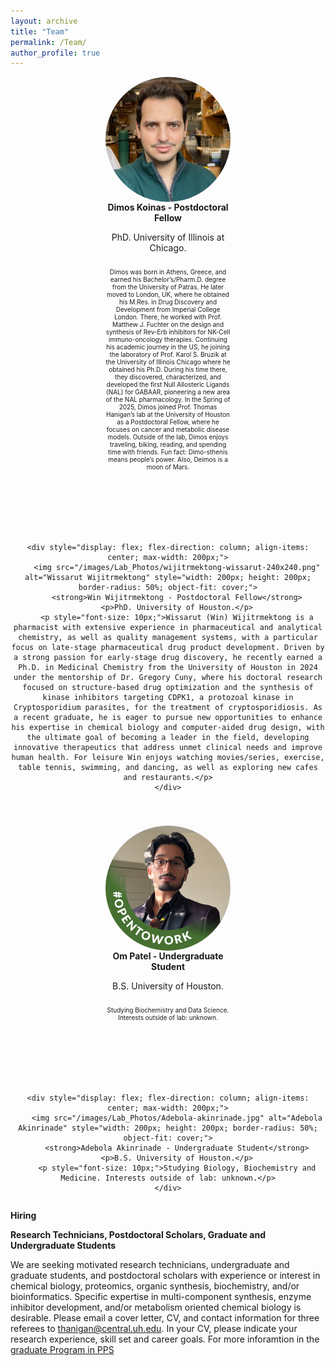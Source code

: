 ```yaml
---
layout: archive
title: "Team"
permalink: /Team/
author_profile: true
---
```


<div style="display: flex; justify-content: center; gap: 90px; flex-wrap: wrap; text-align: center;">
    <div style="display: flex; flex-direction: column; align-items: center; max-width: 200px;">
        <img src="/images/Lab_Photos/Dimos_240-240.png" alt="Dimos Koinas" style="width: 200px; height: 200px; border-radius: 50%; object-fit: cover;">
        <strong>Dimos Koinas - Postdoctoral Fellow</strong>
        <p>PhD. University of Illinois at Chicago.</p>
        <p style="font-size: 10px;">Dimos was born in Athens, Greece, and earned his Bachelor’s/Pharm.D. degree from the University of Patras. He later moved to London, UK, where he obtained his M.Res. in Drug Discovery and Development from Imperial College London. There, he worked with Prof. Matthew J. Fuchter on the design and synthesis of Rev-Erb inhibitors for NK-Cell immuno-oncology therapies. Continuing his academic journey in the US, he joining the laboratory of Prof. Karol S. Bruzik at the University of Illinois Chicago where he obtained his Ph.D. During his time there, they discovered, characterized, and developed the first Null Allosteric Ligands (NAL) for GABAAR, pioneering a new area of the NAL pharmacology. In the Spring of 2025, Dimos joined Prof. Thomas Hanigan’s lab at the University of Houston as a Postdoctoral Fellow, where he focuses on cancer and metabolic disease models. Outside of the lab, Dimos enjoys traveling, biking, reading, and spending time with friends. Fun fact: Dimo-sthenis means people’s power. Also, Deimos is a moon of Mars.</p>
    </div>

    <div style="display: flex; flex-direction: column; align-items: center; max-width: 200px;">
        <img src="/images/Lab_Photos/wijitrmektong-wissarut-240x240.png" alt="Wissarut Wijitrmektong" style="width: 200px; height: 200px; border-radius: 50%; object-fit: cover;">
        <strong>Win Wijitrmektong - Postdoctoral Fellow</strong>
        <p>PhD. University of Houston.</p>
        <p style="font-size: 10px;">Wissarut (Win) Wijitrmektong is a pharmacist with extensive experience in pharmaceutical and analytical chemistry, as well as quality management systems, with a particular focus on late-stage pharmaceutical drug product development. Driven by a strong passion for early-stage drug discovery, he recently earned a Ph.D. in Medicinal Chemistry from the University of Houston in 2024 under the mentorship of Dr. Gregory Cuny, where his doctoral research focused on structure-based drug optimization and the synthesis of kinase inhibitors targeting CDPK1, a protozoal kinase in Cryptosporidium parasites, for the treatment of cryptosporidiosis. As a recent graduate, he is eager to pursue new opportunities to enhance his expertise in chemical biology and computer-aided drug design, with the ultimate goal of becoming a leader in the field, developing innovative therapeutics that address unmet clinical needs and improve human health. For leisure Win enjoys watching movies/series, exercise, table tennis, swimming, and dancing, as well as exploring new cafes and restaurants.</p>
    </div>
</div>

<div style="display: flex; justify-content: center; gap: 90px; flex-wrap: wrap; text-align: center; margin-top: 40px;">
    <div style="display: flex; flex-direction: column; align-items: center; max-width: 200px;">
        <img src="/images/Lab_Photos/Om-patel.jpg" alt="Om Patel" style="width: 200px; height: 200px; border-radius: 50%; object-fit: cover;">
        <strong>Om Patel - Undergraduate Student</strong>
        <p>B.S. University of Houston.</p>
        <p style="font-size: 10px;">Studying Biochemistry and Data Science. Interests outside of lab: unknown.</p>
    </div>

    <div style="display: flex; flex-direction: column; align-items: center; max-width: 200px;">
        <img src="/images/Lab_Photos/Adebola-akinrinade.jpg" alt="Adebola Akinrinade" style="width: 200px; height: 200px; border-radius: 50%; object-fit: cover;">
        <strong>Adebola Akinrinade - Undergraduate Student</strong>
        <p>B.S. University of Houston.</p>
        <p style="font-size: 10px;">Studying Biology, Biochemistry and Medicine. Interests outside of lab: unknown.</p>
    </div>
</div>


**Hiring**

**Research Technicians, Postdoctoral Scholars, Graduate and Undergraduate Students**

We are seeking motivated research technicians, undergraduate and graduate students, and postdoctoral scholars with experience or interest in chemical biology, proteomics, organic synthesis, biochemistry, and/or bioinformatics. Specific expertise in multi-component synthesis, enzyme inhibitor development, and/or metabolism oriented chemical biology is desirable. Please email a cover letter, CV, and contact information for three referees to [thanigan@central.uh.edu](mailto:thanigan@cougernet.uh.edu?subject=Postdoc%20Applicant). In your CV, please indicate your research experience, skill set and career goals. For more inforamtion in the [graduate Program in PPS](https://publications.uh.edu/preview_program.php?catoid=30&poid=10941)
